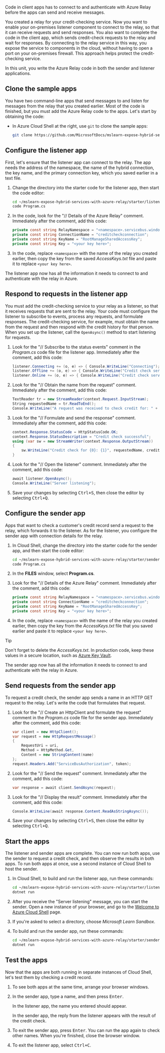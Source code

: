 Code in client apps has to connect to and authenticate with Azure Relay before the apps can send and receive messages.

You created a relay for your credit-checking service. Now you want to enable your on-premises listener component to connect to the relay, so that it can receive requests and send responses. You also want to complete the code in the client app, which sends credit-check requests to the relay and wait for responses. By connecting to the relay service in this way, you expose the service to components in the cloud, without having to open a port on your on-premises firewall. This approach helps protect the credit-checking service.

In this unit, you write the Azure Relay code in both the sender and listener applications.

## Clone the sample apps

You have two command-line apps that send messages to and listen for messages from the relay that you created earlier. Most of the code is finished, but you must add the Azure Relay code to the apps. Let's start by obtaining the code:

- In Azure Cloud Shell at the right, use `git` to clone the sample apps:

    ```bash
    git clone https://github.com/MicrosoftDocs/mslearn-expose-hybrid-services-with-azure-relay.git
    ```

## Configure the listener app

First, let's ensure that the listener app can connect to the relay. The app needs the address of the namespace, the name of the hybrid connection, the key name, and the primary connection key, which you saved earlier in a text file.

1. Change the directory into the starter code for the listener app, then start the code editor:

    ```bash
    cd ~/mslearn-expose-hybrid-services-with-azure-relay/starter/listener
    code Program.cs
    ```

1. In the code, look for the "// Details of the Azure Relay" comment. Immediately after the comment, add this code:

    ```csharp
    private const string RelayNamespace = "<namespace>.servicebus.windows.net";
    private const string ConnectionName = "creditcheckconnection";
    private const string KeyName = "RootManageSharedAccessKey";
    private const string Key = "<your key here>";
    ```

1. In the code, replace `<namespace>` with the name of the relay you created earlier, then copy the key from the saved *AccessKeys.txt* file and paste it to replace `<your key here>`.

The listener app now has all the information it needs to connect to and authenticate with the relay in Azure.

## Respond to requests in the listener app

You must add the credit-checking service to your relay as a listener, so that it receives requests that are sent to the relay. Your code must configure the listener to subscribe to events, process any requests, and formulate responses. The credit-checking service, for example, must obtain the name from the request and then respond with the credit history for that person. When you set up the listener, call the `OpenAsync()` method to start listening for requests.

1. Look for the "// Subscribe to the status events" comment in the *Program.cs* code file for the listener app. Immediately after the comment, add this code:

    ```csharp
    listener.Connecting += (o, e) => { Console.WriteLine("Connecting"); };
    listener.Offline += (o, e) => { Console.WriteLine("Credit check service is offline"); };
    listener.Online += (o, e) => { Console.WriteLine("Credit check service is online"); };
    ```

1. Look for the "// Obtain the name from the request" comment. Immediately after the comment, add this code:

    ```csharp
    TextReader tr = new StreamReader(context.Request.InputStream);
    String requestedName = tr.ReadToEnd();
    Console.WriteLine("A request was received to check credit for: " + requestedName);
    ```

1. Look for the "// Formulate and send the response" comment. Immediately after the comment, add this code:

    ```csharp
    context.Response.StatusCode = HttpStatusCode.OK;
    context.Response.StatusDescription = "Credit check successful";
    using (var sw = new StreamWriter(context.Response.OutputStream))
    {
        sw.WriteLine("Credit check for {0}: {1}", requestedName, creditStatuses[index]);
    }
    ```

1. Look for the "// Open the listener" comment. Immediately after the comment, add this code:

    ```csharp
    await listener.OpenAsync();
    Console.WriteLine("Server listening");
    ```

1. Save your changes by selecting <kbd>Ctrl+S</kbd>, then close the editor by selecting <kbd>Ctrl+Q</kbd>.

## Configure the sender app

Apps that want to check a customer's credit record send a request to the relay, which forwards it to the listener. As for the listener, you configure the sender app with connection details for the relay.

1. In Cloud Shell, change the directory into the starter code for the sender app, and then start the code editor:

    ```bash
    cd ~/mslearn-expose-hybrid-services-with-azure-relay/starter/sender
    code Program.cs
    ```

1. In the **FILES** window, select **Program.cs**.

1. Look for the "// Details of the Azure Relay" comment. Immediately after the comment, add this code:

    ```csharp
    private const string RelayNamespace = "<namespace>.servicebus.windows.net";
    private const string ConnectionName = "creditcheckconnection";
    private const string KeyName = "RootManageSharedAccessKey";
    private const string Key = "<your key here>";
    ```

1. In the code, replace `<namespace>` with the name of the relay you created earlier, then copy the key from the *AccessKeys.txt* file that you saved earlier and paste it to replace `<your key here>`.

> [!TIP]
> Don't forget to delete the *AccessKeys.txt*. In production code, keep these values in a secure location, such as [Azure Key Vault](/azure/key-vault/).

The sender app now has all the information it needs to connect to and authenticate with the relay in Azure.

## Send requests from the sender app

To request a credit check, the sender app sends a name in an HTTP GET request to the relay. Let's write the code that formulates that request.

1. Look for the "// Create an HttpClient and formulate the request" comment in the *Program.cs* code file for the sender app. Immediately after the comment, add this code:

    ```csharp
    var client = new HttpClient();
    var request = new HttpRequestMessage()
    {
        RequestUri = uri,
        Method = HttpMethod.Get,
        Content = new StringContent(name)
    };
    request.Headers.Add("ServiceBusAuthorization", token);
    ```

1. Look for the "// Send the request" comment. Immediately after the comment, add this code: 

    ```csharp
    var response = await client.SendAsync(request);
    ```

1. Look for the "// Display the result" comment. Immediately after the comment, add this code: 

    ```csharp
    Console.WriteLine(await response.Content.ReadAsStringAsync());
    ```

1. Save your changes by selecting <kbd>Ctrl+S</kbd>, then close the editor by selecting <kbd>Ctrl+Q</kbd>.

## Start the apps

The listener and sender apps are complete. You can now run both apps, use the sender to request a credit check, and then observe the results in both apps. To run both apps at once, use a second instance of Cloud Shell to host the sender.

1. In Cloud Shell, to build and run the listener app, run these commands:

    ```bash
    cd ~/mslearn-expose-hybrid-services-with-azure-relay/starter/listener
    dotnet run
    ```

1. After you receive the "Server listening" message, you can start the sender. Open a new instance of your browser, and go to the [Welcome to Azure Cloud Shell](https://shell.azure.com) page.

1. If you're asked to select a directory, choose *Microsoft Learn Sandbox*.

1. To build and run the sender app, run these commands:

    ```bash
    cd ~/mslearn-expose-hybrid-services-with-azure-relay/starter/sender
    dotnet run
    ```

## Test the apps

Now that the apps are both running in separate instances of Cloud Shell, let's test them by checking a credit record.

1. To see both apps at the same time, arrange your browser windows.

1. In the sender app, type a name, and then press <kbd>Enter</kbd>.

   In the listener app, the name you entered should appear.

   In the sender app, the reply from the listener appears with the result of the credit check.

1. To exit the sender app, press <kbd>Enter</kbd>. You can run the app again to check other names. When you're finished, close the browser window.

1. To exit the listener app, select <kbd>Ctrl+C</kbd>.
